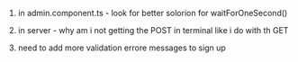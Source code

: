 1. in admin.component.ts - look for better solorion for  waitForOneSecond()

2. in server - why am i not getting the POST in terminal like i do with th GET

3. need to add more validation errore messages to sign up 